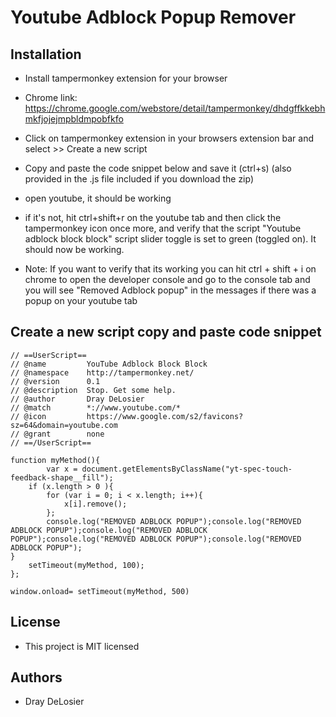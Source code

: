 # Youtube Adblock Popup Remover

## Installation
* Install tampermonkey extension for your browser
* Chrome link: https://chrome.google.com/webstore/detail/tampermonkey/dhdgffkkebhmkfjojejmpbldmpobfkfo
* Click on tampermonkey extension in your browsers extension bar and select >> Create a new  script
* Copy and paste the code snippet below and save it (ctrl+s) (also provided in the .js file included if you download the zip)
* open youtube, it should be working
* if it's not, hit ctrl+shift+r on the youtube tab and then click the tampermonkey icon once more, and verify that the script "Youtube adblock block block" script slider toggle is set to green (toggled on). It should now be working. 

* Note: If you want to verify that its working you can hit ctrl + shift + i on chrome to open the developer console and go to the console tab and you will see "Removed Adblock popup" in the messages if there was a popup on your youtube tab

## Create a new script copy and paste code snippet
```
// ==UserScript==
// @name         YouTube Adblock Block Block
// @namespace    http://tampermonkey.net/
// @version      0.1
// @description  Stop. Get some help.
// @author       Dray DeLosier
// @match        *://www.youtube.com/*
// @icon         https://www.google.com/s2/favicons?sz=64&domain=youtube.com
// @grant        none
// ==/UserScript==

function myMethod(){
        var x = document.getElementsByClassName("yt-spec-touch-feedback-shape__fill");
    if (x.length > 0 ){
        for (var i = 0; i < x.length; i++){
            x[i].remove();
        };
        console.log("REMOVED ADBLOCK POPUP");console.log("REMOVED ADBLOCK POPUP");console.log("REMOVED ADBLOCK POPUP");console.log("REMOVED ADBLOCK POPUP");console.log("REMOVED ADBLOCK POPUP");
}
    setTimeout(myMethod, 100);
};

window.onload= setTimeout(myMethod, 500)

```

## License 
* This project is MIT licensed

## Authors
* Dray DeLosier
